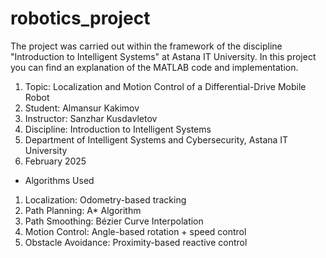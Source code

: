 # robotics_project

The project was carried out within the framework of the discipline "Introduction to Intelligent Systems" at Astana IT University. In this project you can find an explanation of the MATLAB code and implementation.

1. Topic: Localization and Motion Control of a Differential-Drive Mobile Robot
2. Student: Almansur Kakimov
3. Instructor: Sanzhar Kusdavletov
4. Discipline: Introduction to Intelligent Systems
5. Department of Intelligent Systems and Cybersecurity, Astana IT University
7. February 2025

- Algorithms Used
1. Localization:	Odometry-based tracking
2. Path Planning:	A* Algorithm
3. Path Smoothing:	Bézier Curve Interpolation
4. Motion Control:	Angle-based rotation + speed control
65. Obstacle Avoidance:	Proximity-based reactive control
